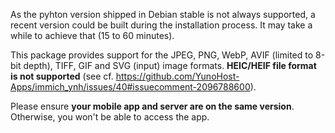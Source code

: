 As the pyhton version shipped in Debian stable is not always supported, a recent version could be built during the installation process. It may take a while to achieve that (15 to 60 minutes).

This package provides support for the JPEG, PNG, WebP, AVIF (limited to 8-bit depth), TIFF, GIF and SVG (input) image formats.
**HEIC/HEIF file format is not supported** (see cf. https://github.com/YunoHost-Apps/immich_ynh/issues/40#issuecomment-2096788600).

Please ensure **your mobile app and server are on the same version**. Otherwise, you won't be able to access the app.
